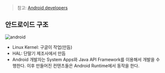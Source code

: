 > 참고: [Android developers](https://developer.android.com/guide/platform)

## 안드로이드 구조
![android](https://user-images.githubusercontent.com/80478750/157567016-ec389fec-efae-4ad8-8a5b-a79d3ebd7787.PNG)

* Linux Kernel: 구글이 작업(만듬)
* HAL: 단말기 제조사에서 만듬
* Android 개발자는 System Apps와 Java API Framework를 이용해서 개발을 수행한다. 이후 만들어진 컨텐츠들은 Android Runtime에서 동작을 한다.
